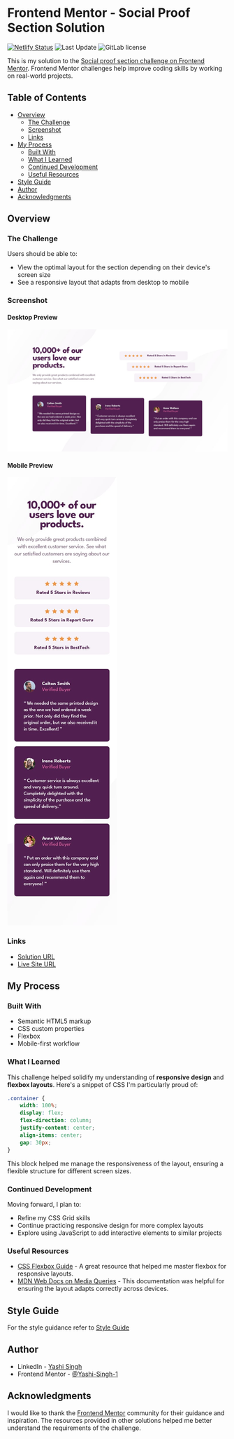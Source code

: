 # Frontend Mentor - Social Proof Section Solution

[![Netlify Status](https://api.netlify.com/api/v1/badges/362741c4-e35f-45ae-b304-b07b6a4fbbf2/deploy-status)](https://app.netlify.com/sites/social-proof-section-solutions/deploys)
![Last Update](https://img.shields.io/github/last-commit/Yashi-Singh-9/Social-Proof-Section?label=Last%20Update&cache=0)
![GitLab license](https://img.shields.io/gitlab/license/Yashi-Singh-9/social-proof-section?style=for-the-badge)

This is my solution to the [Social proof section challenge on Frontend Mentor](https://www.frontendmentor.io/challenges/social-proof-section-6e0qTv_bA). Frontend Mentor challenges help improve coding skills by working on real-world projects.

## Table of Contents

- [Overview](#overview)
  - [The Challenge](#the-challenge)
  - [Screenshot](#screenshot)
  - [Links](#links)
- [My Process](#my-process)
  - [Built With](#built-with)
  - [What I Learned](#what-i-learned)
  - [Continued Development](#continued-development)
  - [Useful Resources](#useful-resources)
- [Style Guide](style-guide.md)
- [Author](#author)
- [Acknowledgments](#acknowledgments)

## Overview

### The Challenge

Users should be able to:

- View the optimal layout for the section depending on their device's screen size
- See a responsive layout that adapts from desktop to mobile

### Screenshot

#### Desktop Preview

![Social Proof Section Screenshot](design/desktop-design.jpg)

#### Mobile Preview

![Social Proof Section Screenshot](design/mobile-design.jpg)

### Links

- [Solution URL](https://www.frontendmentor.io/solutions/social-proof-section-igu7Sy513p)
- [Live Site URL](https://social-proof-section-solutions.netlify.app)

## My Process

### Built With

- Semantic HTML5 markup
- CSS custom properties
- Flexbox
- Mobile-first workflow

### What I Learned

This challenge helped solidify my understanding of **responsive design** and **flexbox layouts**. Here's a snippet of CSS I'm particularly proud of:

```css
.container {
    width: 100%;
    display: flex;
    flex-direction: column;
    justify-content: center;
    align-items: center;
    gap: 30px;
}
```

This block helped me manage the responsiveness of the layout, ensuring a flexible structure for different screen sizes.

### Continued Development

Moving forward, I plan to:

- Refine my CSS Grid skills
- Continue practicing responsive design for more complex layouts
- Explore using JavaScript to add interactive elements to similar projects

### Useful Resources

- [CSS Flexbox Guide](https://css-tricks.com/snippets/css/a-guide-to-flexbox/) - A great resource that helped me master flexbox for responsive layouts.
- [MDN Web Docs on Media Queries](https://developer.mozilla.org/en-US/docs/Web/CSS/Media_Queries/Using_media_queries) - This documentation was helpful for ensuring the layout adapts correctly across devices.

## Style Guide

For the style guidance refer to [Style Guide](style-guide.md)

## Author

- LinkedIn - [Yashi Singh](https://www.linkedin.com/in/yashi-singh-b4143a246)
- Frontend Mentor - [@Yashi-Singh-1](https://www.frontendmentor.io/profile/Yashi-Singh-1)

## Acknowledgments

I would like to thank the [Frontend Mentor](https://www.frontendmentor.io/) community for their guidance and inspiration. The resources provided in other solutions helped me better understand the requirements of the challenge.
